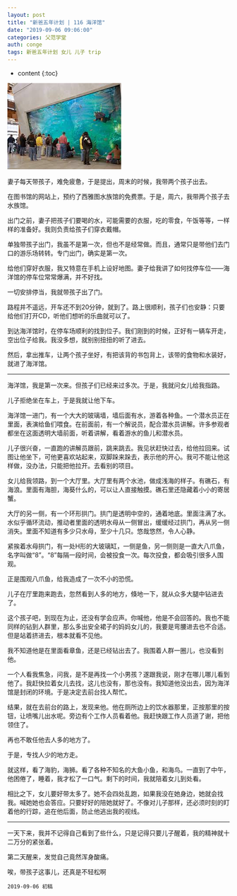 ```yaml
---
layout: post
title: "新爸五年计划 | 116 海洋馆"
date: "2019-09-06 09:06:00"
categories: 父范学堂
auth: conge
tags: 新爸五年计划 女儿 儿子 trip
---
```

* content
{:toc}

![ ](/assets/images/父范学堂/118382-09f388ffa188e1b1.png)

妻子每天带孩子，难免疲惫，于是提出，周末的时候，我带两个孩子出去。

在图书馆的网站上，预约了西雅图水族馆的免费票。于是，周六，我带两个孩子去水族馆。

出门之前，妻子把孩子们要喝的水，可能需要的衣服，吃的零食，午饭等等，一样样的准备好。我则负责给孩子们穿衣戴帽。

单独带孩子出门，我虽不是第一次，但也不是经常做。而且，通常只是带他们去门口的游乐场转转。专门出门，确实是第一次。

给他们穿好衣服，我又特意在手机上设好地图。妻子给我讲了如何找停车位——海洋馆的停车位常常爆满，并不好找。

一切安排停当，我就带孩子出了门。






路程并不遥远，开车还不到20分钟，就到了。路上很顺利，孩子们也安静：只要给他们打开CD，听他们想听的乐曲就可以了。

到达海洋馆时，在停车场顺利的找到位子。我们刚到的时候，正好有一辆车开走，空出位子给我。我没多想，就别别扭扭的听了进去。

然后，拿出推车，让两个孩子坐好，有把该背的书包背上，该带的食物和水装好，就进了海洋馆。

-----

海洋馆，我是第一次来。但孩子们已经来过多次。于是，我就问女儿给我指路。

儿子拒绝坐在车上，于是我就让他下车。

海洋馆一进门，有一个大大的玻璃墙，墙后面有水，游着各种鱼。一个潜水员正在里面，表演给鱼们喂食。在前面前，有一个解说员，配合潜水员讲解。许多参观者都坐在这面透明大墙前面，听着讲解，看着游水的鱼儿和潜水员。

儿子很兴奋，一直跑的讲解员跟前，跳来跳去。我见状赶快过去，给他拉回来。试图让他坐下，可他更喜欢站起来，双脚跺来跺去，表示他的开心。我可不能让他这样做，没办法，只能把他拉开。去看别的项目。

女儿给我领路，到一个大厅里。大厅里有两个水池，做成浅海的样子。有礁石，有海浪。里面有海胆，海葵什么的，可以让人直接触摸。礁石里还隐藏着小小的寄居蟹。

大厅的另一侧，有一个环形拱门。拱门是透明中空的，通着地底。里面注满了水。水似乎循环流动，推动者里面的透明水母从一侧冒出，缓缓经过拱门，再从另一侧消失。里面不知道有多少只水母，至少十几只。悠哉悠然，令人心静。

紧挨着水母拱门，有一处H形的大玻璃缸，一侧是鱼，另一侧则是一直大八爪鱼，名字叫做“8”。“8”每隔一段时间，会被投食一次。每次投食，都会吸引很多人围观。

正是围观八爪鱼，给我造成了一次不小的恐慌。

儿子在厅里跑来跑去，忽然看到人多的地方，倏地一下，就从众多大腿中钻进去了。

这个孩子吧，到现在为止，还没有学会应声。你喊他，他是不会回答的。我也不能同样的钻到人群里，那么多出安全裙子的妈妈女儿的，我要是弯腰进去也不合适。但是站着挤进去，根本就看不见他。

我不知道他是在里面看章鱼，还是已经钻出去了。我围着人群一圈儿，也没看到他。

一个人看我焦急，问我，是不是再找一个小男孩？遂跟我说，刚才在哪儿哪儿看到他了。我赶快拉着女儿去找，这儿也没有，那也没有。我知道他没出去，因为海洋馆是封闭的环境。于是决定去前台找人帮忙。

结果，就在去前台的路上，发现来他。他在厕所边上的饮水器那里，正按那里的按钮，让喷嘴儿出水呢。旁边有个工作人员看着他。我赶快跟工作人员道了谢，把他领住了。

再也不敢任他去人多的地方了。

于是，专找人少的地方走。

就这样，看了海豹，海狮。看了各种不知名的大鱼小鱼，和海鸟。一直到了中午，他困倦了，睡着，我才松了一口气。剩下的时间，我就陪着女儿到处看。

相比之下，女儿要好带太多了。她不会四处乱跑，如果我没在她身边，她就会找我。喊她她也会答应。只要好好的陪她就好了。不像对儿子那样，还必须时刻的盯着他的行踪，追在他后面，防止他逃出我的视线。

----

一天下来，我并不记得自己看到了些什么，只是记得只要儿子醒着，我的精神就十二万分的紧张着。

第二天醒来，发觉自己竟然浑身酸痛。

唉，带孩子这事儿，还真是不轻松啊

```
2019-09-06 初稿
```
